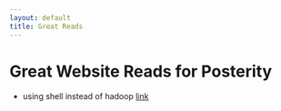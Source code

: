 ```yaml
---
layout: default
title: Great Reads
---
```

# Great Website Reads for Posterity

- using shell instead of hadoop [link]("https://adamdrake.com/command-line-tools-can-be-235x-faster-than-your-hadoop-cluster.html")
